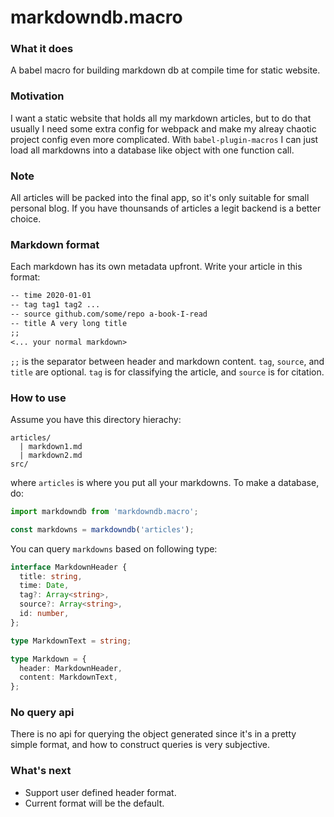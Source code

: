 # markdowndb.macro

### What it does
A babel macro for building markdown db at compile time for static website.

### Motivation
I want a static website that holds all my markdown articles, but to do that usually I need some extra config for webpack and make my alreay chaotic project config even more complicated. With `babel-plugin-macros` I can just load all markdowns into a database like object with one function call.

### Note
All articles will be packed into the final app, so it's only suitable for small personal blog. If you have thounsands of articles a legit backend is a better choice.

### Markdown format
Each markdown has its own metadata upfront. Write your article in this format:
```markdown
-- time 2020-01-01
-- tag tag1 tag2 ...
-- source github.com/some/repo a-book-I-read
-- title A very long title
;;
<... your normal markdown>
```
 `;;` is the separator between header and markdown content. `tag`, `source`, and `title` are optional. `tag` is for classifying the article, and `source` is for citation.

### How to use
Assume you have this directory hierachy:
```
articles/
  | markdown1.md
  | markdown2.md
src/

```
where `articles` is where you put all your markdowns. To make a database, do:

```typescript
import markdowndb from 'markdowndb.macro';

const markdowns = markdowndb('articles');
```

You can query `markdowns` based on following type:
```typescript
interface MarkdownHeader {
  title: string,
  time: Date,
  tag?: Array<string>,
  source?: Array<string>,
  id: number,
};

type MarkdownText = string;

type Markdown = {
  header: MarkdownHeader,
  content: MarkdownText,
};
```

### No query api
There is no api for querying the object generated since it's in a pretty simple format, and how to construct queries is very subjective.

### What's next
* Support user defined header format.
* Current format will be the default.
